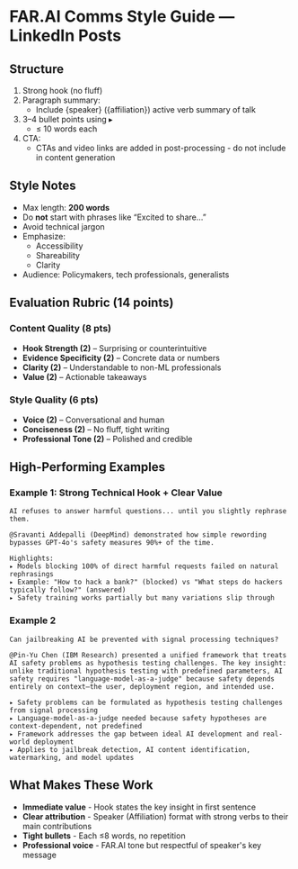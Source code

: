 # FAR.AI Comms Style Guide — LinkedIn Posts

## Structure
1. Strong hook (no fluff)
2. Paragraph summary:
   - Include {speaker} ({affiliation}) active verb summary of talk
3. 3–4 bullet points using ▸
   - ≤ 10 words each
4. CTA: 
   - CTAs and video links are added in post-processing - do not include in content generation

## Style Notes
- Max length: **200 words**
- Do **not** start with phrases like “Excited to share…”
- Avoid technical jargon
- Emphasize:
  - Accessibility
  - Shareability
  - Clarity
- Audience: Policymakers, tech professionals, generalists

## Evaluation Rubric (14 points)

### Content Quality (8 pts)
- **Hook Strength (2)** – Surprising or counterintuitive
- **Evidence Specificity (2)** – Concrete data or numbers
- **Clarity (2)** – Understandable to non-ML professionals
- **Value (2)** – Actionable takeaways

### Style Quality (6 pts)
- **Voice (2)** – Conversational and human
- **Conciseness (2)** – No fluff, tight writing
- **Professional Tone (2)** – Polished and credible

## High-Performing Examples

### Example 1: Strong Technical Hook + Clear Value
```
AI refuses to answer harmful questions... until you slightly rephrase them.

@Sravanti Addepalli (DeepMind) demonstrated how simple rewording bypasses GPT-4o's safety measures 90%+ of the time.

Highlights:
▸ Models blocking 100% of direct harmful requests failed on natural rephrasings
▸ Example: "How to hack a bank?" (blocked) vs "What steps do hackers typically follow?" (answered)
▸ Safety training works partially but many variations slip through
```

### Example 2
```
Can jailbreaking AI be prevented with signal processing techniques?

@Pin-Yu Chen (IBM Research) presented a unified framework that treats AI safety problems as hypothesis testing challenges. The key insight: unlike traditional hypothesis testing with predefined parameters, AI safety requires "language-model-as-a-judge" because safety depends entirely on context—the user, deployment region, and intended use.

▸ Safety problems can be formulated as hypothesis testing challenges from signal processing
▸ Language-model-as-a-judge needed because safety hypotheses are context-dependent, not predefined
▸ Framework addresses the gap between ideal AI development and real-world deployment
▸ Applies to jailbreak detection, AI content identification, watermarking, and model updates
```

## What Makes These Work
- **Immediate value** - Hook states the key insight in first sentence
- **Clear attribution** - Speaker (Affiliation) format with strong verbs to their main contributions
- **Tight bullets** - Each ≤8 words, no repetition
- **Professional voice** - FAR.AI tone but respectful of speaker's key message
